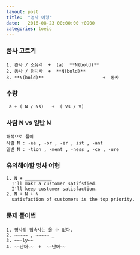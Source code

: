 ```yaml
---
layout: post
title:  "명사 어형"
date:   2016-08-23 00:00:00 +0900
categories: toeic
---
```


### 품사 고르기
~~~
1. 관사 / 소유격  +  (a)  **N(bold)**
2. 동사 / 전치사  +  **N(bold)**
3. **N(bold)**                      +  동사
~~~

### 수량
~~~
 a + ( N / Ns)   +  ( Vs / V)
~~~

### 사람 N   vs    일반 N  
~~~
해석으로 풀이
사람 N : -ee , -or , -er , ist , -ant
일반 N : -tion , -ment , -ness , -ce , -ure
~~~

### 유의해야할 명사 어형
~~~
1. N + __________  
  I'll makr a customer satifsfied.  
  I'll keep customer satisfaction.
2. N + N + N  
  satisfaction of customers is the top priority.
~~~

### 문제 풀이법
~~~
1. 명사뒤 접속사는 올 수 없다.
2. ~~~~~ , ~~~~~ _
3. ~~-ly~~
4. ~~단어~~  +  ~~단어~~
~~~
